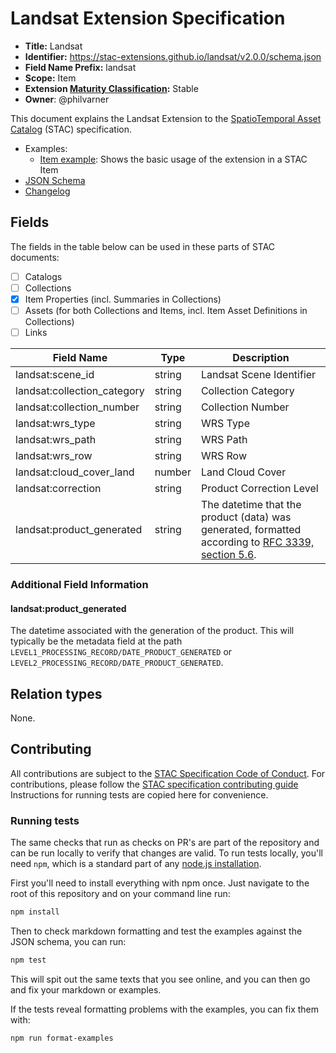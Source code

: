 # Landsat Extension Specification

- **Title:** Landsat
- **Identifier:** <https://stac-extensions.github.io/landsat/v2.0.0/schema.json>
- **Field Name Prefix:** landsat
- **Scope:** Item
- **Extension [Maturity Classification](https://github.com/radiantearth/stac-spec/tree/master/extensions/README.md#extension-maturity):** Stable
- **Owner**: @philvarner

This document explains the Landsat Extension to the [SpatioTemporal Asset Catalog](https://github.com/radiantearth/stac-spec) (STAC) specification.

- Examples:
  - [Item example](examples/item.json): Shows the basic usage of the extension in a STAC Item
- [JSON Schema](json-schema/schema.json)
- [Changelog](./CHANGELOG.md)

## Fields

The fields in the table below can be used in these parts of STAC documents:

- [ ] Catalogs
- [ ] Collections
- [x] Item Properties (incl. Summaries in Collections)
- [ ] Assets (for both Collections and Items, incl. Item Asset Definitions in Collections)
- [ ] Links

| Field Name                  | Type   | Description                                                                                                                                         |
| --------------------------- | ------ | --------------------------------------------------------------------------------------------------------------------------------------------------- |
| landsat:scene_id            | string | Landsat Scene Identifier                                                                                                                            |
| landsat:collection_category | string | Collection Category                                                                                                                                 |
| landsat:collection_number   | string | Collection Number                                                                                                                                   |
| landsat:wrs_type            | string | WRS Type                                                                                                                                            |
| landsat:wrs_path            | string | WRS Path                                                                                                                                            |
| landsat:wrs_row             | string | WRS Row                                                                                                                                             |
| landsat:cloud_cover_land    | number | Land Cloud Cover                                                                                                                                    |
| landsat:correction          | string | Product Correction Level                                                                                                                            |
| landsat:product_generated   | string | The datetime that the product (data) was generated, formatted according to [RFC 3339, section 5.6](https://tools.ietf.org/html/rfc3339#section-5.6). |

### Additional Field Information

#### landsat:product_generated

The datetime associated with the generation of the product. This will typically be
the metadata field at the path `LEVEL1_PROCESSING_RECORD/DATE_PRODUCT_GENERATED` or
`LEVEL2_PROCESSING_RECORD/DATE_PRODUCT_GENERATED`.

## Relation types

None.

## Contributing

All contributions are subject to the
[STAC Specification Code of Conduct](https://github.com/radiantearth/stac-spec/blob/master/CODE_OF_CONDUCT.md).
For contributions, please follow the
[STAC specification contributing guide](https://github.com/radiantearth/stac-spec/blob/master/CONTRIBUTING.md) Instructions
for running tests are copied here for convenience.

### Running tests

The same checks that run as checks on PR's are part of the repository and can be run locally to verify that changes are valid.
To run tests locally, you'll need `npm`, which is a standard part of any [node.js installation](https://nodejs.org/en/download/).

First you'll need to install everything with npm once. Just navigate to the root of this repository and on
your command line run:

```bash
npm install
```

Then to check markdown formatting and test the examples against the JSON schema, you can run:

```bash
npm test
```

This will spit out the same texts that you see online, and you can then go and fix your markdown or examples.

If the tests reveal formatting problems with the examples, you can fix them with:

```bash
npm run format-examples
```
